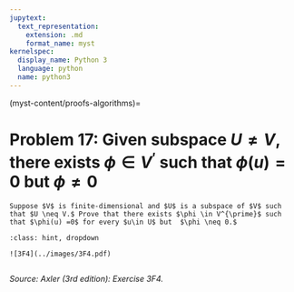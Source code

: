 ```yaml
---
jupytext:
  text_representation:
    extension: .md
    format_name: myst
kernelspec:
  display_name: Python 3
  language: python
  name: python3
---
```


(myst-content/proofs-algorithms)=
# Problem 17: Given subspace $U \neq V$, there exists $\phi \in V^{\prime}$ such that $\phi(u) =0$ but $\phi \neq 0$

```{admonition} Problem 17
Suppose $V$ is finite-dimensional and $U$ is a subspace of $V$ such that $U \neq V.$ Prove that there exists $\phi \in V^{\prime}$ such that $\phi(u) =0$ for every $u\in U$ but  $\phi \neq 0.$

```



```{admonition} Solution
:class: hint, dropdown

![3F4](../images/3F4.pdf)


```


_Source: Axler (3rd edition):  Exercise 3F4._